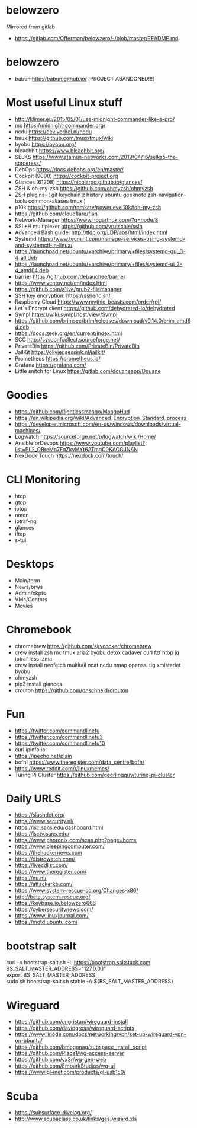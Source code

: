 # belowzero
Mirrored from gitlab
* https://gitlab.com/Offerman/belowzero/-/blob/master/README.md

# belowzero

* ~~babun http://babun.github.io/~~ [PROJECT ABANDONED!!!]

Most useful Linux stuff  
========================
* http://klimer.eu/2015/05/01/use-midnight-commander-like-a-pro/
* mc https://midnight-commander.org/
* ncdu https://dev.yorhel.nl/ncdu
* tmux https://github.com/tmux/tmux/wiki
* byobu https://byobu.org/
* bleachbit https://www.bleachbit.org/
* SELKS https://www.stamus-networks.com/2019/04/16/selks5-the-sorceress/
* DebOps https://docs.debops.org/en/master/
* Cockpit (9090) https://cockpit-project.org
* Glances (61208) https://nicolargo.github.io/glances/
* ZSH & oh-my-zsh https://github.com/ohmyzsh/ohmyzsh
* ZSH plugins=(  git
  keychain
  z
  history
  ubuntu
  geeknote
  zsh-navigation-tools
  common-aliases
  tmux
)
* p10k https://github.com/romkatv/powerlevel10k#oh-my-zsh
* https://github.com/cloudflare/flan
* Network-Manager https://www.hogarthuk.com/?q=node/8
* SSL+H multiplexer https://github.com/yrutschle/sslh
* Advanced Bash guide: http://tldp.org/LDP/abs/html/index.html
* Systemd https://www.tecmint.com/manage-services-using-systemd-and-systemctl-in-linux/
* https://launchpad.net/ubuntu/+archive/primary/+files/systemd-gui_3-4_all.deb 
* https://launchpad.net/ubuntu/+archive/primary/+files/systemd-ui_3-4_amd64.deb
* barrier https://github.com/debauchee/barrier
* https://www.ventoy.net/en/index.html
* https://github.com/a1ive/grub2-filemanager
* SSH key encryption: https://sshenc.sh/
* Raspberry Cloud https://www.mythic-beasts.com/order/rpi/
* Let´s Encrypt client https://github.com/dehydrated-io/dehydrated
* Sympl https://wiki.sympl.host/view/Sympl
* https://github.com/brimsec/brim/releases/download/v0.14.0/brim_amd64.deb
* https://docs.zeek.org/en/current/index.html
* SCC http://sysconfcollect.sourceforge.net/
* PrivateBin https://github.com/PrivateBin/PrivateBin
* JailKit https://olivier.sessink.nl/jailkit/
* Prometheus https://prometheus.io/
* Grafana https://grafana.com/
* Little snitch for Linux https://gitlab.com/douaneapp/Douane

Goodies
=======
* https://github.com/flightlessmango/MangoHud
* https://en.wikipedia.org/wiki/Advanced_Encryption_Standard_process
* https://developer.microsoft.com/en-us/windows/downloads/virtual-machines/
* Logwatch https://sourceforge.net/p/logwatch/wiki/Home/
* AnsibleforDevops https://www.youtube.com/playlist?list=PL2_OBreMn7FqZkvMYt6ATmgC0KAGGJNAN
* NexDock Touch https://nexdock.com/touch/

CLI Monitoring
==============
* htop
* gtop
* iotop
* nmon
* iptraf-ng 
* glances 
* iftop
* s-tui 

Desktops
========
- Main/term
- News/brws
- Admin/ckpts
- VMs/Contnrs
- Movies

Chromebook
==========
* chromebrew https://github.com/skycocker/chromebrew
* crew install zsh mc tmux aria2 byobu detox cadaver curl fzf htop jq iptraf less lzma 
* crew install neofetch multitail ncat ncdu nmap openssl tig xmlstarlet byobu
* ohmyzsh
* pip3 install glances
* crouton https://github.com/dnschneid/crouton

Fun  
===
* https://twitter.com/commandlinefu
* https://twitter.com/commandlinefu3
* https://twitter.com/commandlinefu10
* curl ipinfo.io
* https://ipecho.net/plain
* bofh! https://www.theregister.com/data_centre/bofh/
* https://www.reddit.com/r/linuxmemes/
* Turing Pi Cluster https://github.com/geerlingguy/turing-pi-cluster

Daily URLS  
==========
* https://slashdot.org/
* https://www.security.nl/
* https://isc.sans.edu/dashboard.html
* https://isctv.sans.edu/
* https://www.phoronix.com/scan.php?page=home
* https://www.bleepingcomputer.com/ 
* https://thehackernews.com
* https://distrowatch.com/
* https://livecdlist.com/
* https://www.theregister.com/
* https://nu.nl/
* https://attackerkb.com/
* https://www.system-rescue-cd.org/Changes-x86/
* http://beta.system-rescue.org/
* https://keybase.io/belowzero666
* https://cybersecuritynews.com/
* https://www.linuxjournal.com/
* https://motd.ubuntu.com/

bootstrap salt
==============
curl -o bootstrap-salt.sh -L https://bootstrap.saltstack.com  
BS_SALT_MASTER_ADDRESS="127.0.0.1"  
export BS_SALT_MASTER_ADDRESS  
sudo sh bootstrap-salt.sh stable -A ${BS_SALT_MASTER_ADDRESS}  


Wireguard
=========

* https://github.com/angristan/wireguard-install
* https://github.com/davidgross/wireguard-scripts
* https://www.linode.com/docs/networking/vpn/set-up-wireguard-vpn-on-ubuntu/
* https://github.com/bmcgonag/subspace_install_script
* https://github.com/Place1/wg-access-server
* https://github.com/vx3r/wg-gen-web
* https://github.com/EmbarkStudios/wg-ui
* https://www.gl-inet.com/products/gl-usb150/

Scuba
=====
* https://subsurface-divelog.org/
* http://www.scubaclass.co.uk/links/gas_wizard.xls
